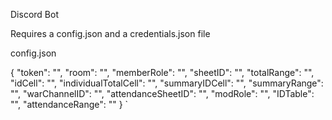 Discord Bot

Requires a config.json and a credentials.json file

config.json

{
    "token": "<Discord bot token>",
    "room": "<Name of room to listen for commands>",
    "memberRole": "<Role of members that can use bot>",
    "sheetID": "<id of google sheet for SMH>",
    "totalRange": "<Range of the cell that contains weekly total>",
    "idCell": "<Cell to insert ID for individual total>",
    "individualTotalCell": "<Cell to retrieve individual total>",
    "summaryIDCell": "<Cell to insert ID for summary>",
    "summaryRange": "<Range of cells containing summary info>",
    "warChannelID": "<ID of war channel>",
    "attendanceSheetID": "<id of google sheet containing attendance>",
    "modRole": "<Role of members that can use attendance function>",
    "IDTable": "<Range of mapping of ID to name>",
    "attendanceRange": "<Range of cells containing attendance info>"
}
`
